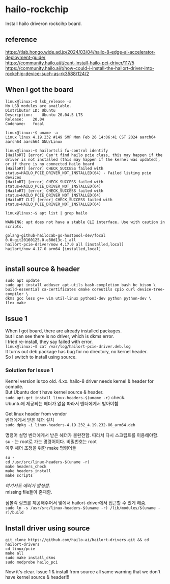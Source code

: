 # hailo-rockchip
Install hailo driveron rockcihp board.

## reference
https://tlab.hongo.wide.ad.jp/2024/03/04/hailo-8-edge-ai-accelerator-deployment-guide/  
https://community.hailo.ai/t/cant-install-hailo-pci-driver/117/5  
https://community.hailo.ai/t/how-could-i-install-the-hailort-driver-into-rockchip-device-such-as-rk3588/124/2  

## When I got the board
```
linux@linux:~$ lsb_release -a
No LSB modules are available.
Distributor ID:	Ubuntu
Description:	Ubuntu 20.04.5 LTS
Release:	20.04
Codename:	focal

linux@linux:~$ uname -a
Linux linux 4.19.232 #149 SMP Mon Feb 26 14:06:41 CST 2024 aarch64 aarch64 aarch64 GNU/Linux

linux@linux:~$ hailortcli fw-control identify
[HailoRT] [error] Can't find hailo pcie class, this may happen if the driver is not installed (this may happen if the kernel was updated), or if there is no connected Hailo board
[HailoRT] [error] CHECK_SUCCESS failed with status=HAILO_PCIE_DRIVER_NOT_INSTALLED(64) - Failed listing pcie devices
[HailoRT] [error] CHECK_SUCCESS failed with status=HAILO_PCIE_DRIVER_NOT_INSTALLED(64)
[HailoRT] [error] CHECK_SUCCESS failed with status=HAILO_PCIE_DRIVER_NOT_INSTALLED(64)
[HailoRT CLI] [error] CHECK_SUCCESS failed with status=HAILO_PCIE_DRIVER_NOT_INSTALLED(64)

linux@linux:~$ apt list | grep hailo

WARNING: apt does not have a stable CLI interface. Use with caution in scripts.

golang-github-hailocab-go-hostpool-dev/focal 0.0~git20160125.0.e80d13c-1 all
hailort-pcie-driver/now 4.17.0 all [installed,local]
hailort/now 4.17.0 arm64 [installed,local]


```
## install source & header
```
sudo apt update
sudo apt install adduser apt-utils bash-completion bash bc bison \
build-essential ca-certificates cmake coreutils cpio curl device-tree-compiler \
dkms gcc less g++ vim util-linux python3-dev python python-dev \
flex make
```

## Issue 1
When I got board, there are already installed packages.  
but I can see there is no driver, which is dkms error.  
I tried re-install, they say failed with error.  
`linux@linux:~$ cat /var/log/hailort-pcie-driver.deb.log`  
It turns out deb package has bug for no directory, no kernel header.  
So I switch to install using source.  

### Solution for Issue 1
Kenrel version is too old. 4.xx.
hailo-8 driver needs kernel & header for compile.  
But Ubuntu don't have kernel source & header.  
`sudo apt-get install linux-headers-$(uname -r)`
check.  
Ubuntu에 제공되는 헤더가 없음 따라서 벤더에게서 받아야함  

Get linux header from vendor  
벤더에게서 받은 헤더 설치  
`sudo dpkg -i linux-headers-4.19.232_4.19.232-86_arm64.deb`  

명령어 설명
벤더에게서 받은 헤더가 불완전함. 따라서 다시 스크립트를 이용해야함.  
su - 는 root로 가는 명령어이다. 비밀번호는 root  
이후 헤더 조정을 위한 make 명령어들  
```
su -
cd /usr/src/linux-headers-$(uname -r)
make headers_check
make headers_install
make scripts
```
*여기서도 에러가 발생함.*  
missing file들이 존재함.  

심볼릭 링크를 제공해주어서 및에서 hailort-driver에서 접근할 수 있게 해줌.  
`sudo ln -s /usr/src/linux-headers-$(uname -r) /lib/modules/$(uname -r)/build`

## Install driver using source
```
git clone https://github.com/hailo-ai/hailort-drivers.git && cd hailort-drivers
cd linux/pcie
make all
sudo make install_dkms
sudo modprobe hailo_pci
```
Now it's clear. Issue 1 & install from source all same warning that we don't have kernel source & header!!!  

